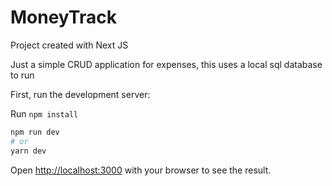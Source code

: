 # MoneyTrack

Project created with Next JS

Just a simple CRUD application for expenses, this uses a local sql database to run

First, run the development server:

Run `npm install`

```bash
npm run dev
# or
yarn dev
```

Open [http://localhost:3000](http://localhost:3000) with your browser to see the result.
